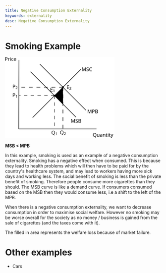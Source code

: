 ```yaml
---
title: Negative Consumption Externality
keywords: externality
desc: Negative Consumption Externality
---
```


# Smoking Example #

<img src="../diagrams/negative_consumption_externality.svg#mono-black" alt="Negative Consumption Externality Diagram" style="width:70%;"/>

**MSB < MPB**

In this example, smoking is used as an example of a negative consumption externality.
Smoking has a negative effect when consumed. This is because they lead to health problems which will then have to be paid for by the country's healthcare system, and may lead to workers having more sick days and working less.
The social benefit of smoking is less than the private benefit of smoking. Therefore people consume more cigarettes than they should.
The MSB curve is like a demand curve. If consumers consumed based on the MSB then they would consume less, i.e a shift to the left of the MPB.

When there is a negative consumption externality, we want to decrease consumption in order to maximise social welfare. However no smoking may be worse overall for the society as no money / business is gained from the sale of cigarettes (and the taxes come with it).

The filled in area represents the welfare loss because of market failure.

# Other examples #
- Cars
